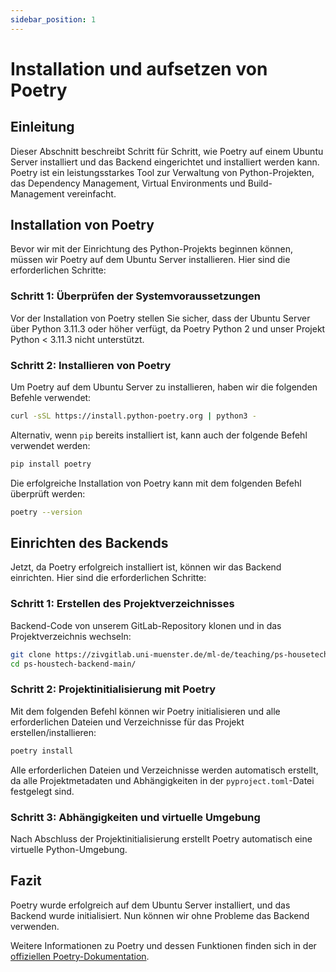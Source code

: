 ```yaml
---
sidebar_position: 1
---
```

# Installation und aufsetzen von Poetry

## Einleitung

Dieser Abschnitt beschreibt Schritt für Schritt, wie Poetry auf einem Ubuntu Server installiert und das Backend eingerichtet und installiert werden kann. Poetry ist ein leistungsstarkes Tool zur Verwaltung von Python-Projekten, das Dependency Management, Virtual Environments und Build-Management vereinfacht.

## Installation von Poetry

Bevor wir mit der Einrichtung des Python-Projekts beginnen können, müssen wir Poetry auf dem Ubuntu Server installieren. Hier sind die erforderlichen Schritte:

### Schritt 1: Überprüfen der Systemvoraussetzungen

Vor der Installation von Poetry stellen Sie sicher, dass der Ubuntu Server über Python 3.11.3 oder höher verfügt, da Poetry Python 2 und unser Projekt Python < 3.11.3 nicht unterstützt.

### Schritt 2: Installieren von Poetry

Um Poetry auf dem Ubuntu Server zu installieren, haben wir die folgenden Befehle verwendet:

```bash
curl -sSL https://install.python-poetry.org | python3 -
```

Alternativ, wenn `pip` bereits installiert ist, kann auch der folgende Befehl verwendet werden:

```bash
pip install poetry
```

Die erfolgreiche Installation von Poetry kann mit dem folgenden Befehl überprüft werden:

```bash
poetry --version
```

## Einrichten des Backends

Jetzt, da Poetry erfolgreich installiert ist, können wir das Backend einrichten. Hier sind die erforderlichen Schritte:

### Schritt 1: Erstellen des Projektverzeichnisses

Backend-Code von unserem GitLab-Repository klonen und in das Projektverzeichnis wechseln:

```bash
git clone https://zivgitlab.uni-muenster.de/ml-de/teaching/ps-housetech/ps-housetech-backend.git
cd ps-houstech-backend-main/
```

### Schritt 2: Projektinitialisierung mit Poetry

Mit dem folgenden Befehl können wir Poetry initialisieren und alle erforderlichen Dateien und Verzeichnisse für das Projekt erstellen/installieren:

```bash
poetry install
```

Alle erforderlichen Dateien und Verzeichnisse werden automatisch erstellt, da alle Projektmetadaten und Abhängigkeiten in der `pyproject.toml`-Datei festgelegt sind.

### Schritt 3: Abhängigkeiten und virtuelle Umgebung

Nach Abschluss der Projektinitialisierung erstellt Poetry automatisch eine virtuelle Python-Umgebung.

## Fazit

Poetry wurde erfolgreich auf dem Ubuntu Server installiert, und das Backend wurde initialisiert. Nun können wir ohne Probleme das Backend verwenden.

Weitere Informationen zu Poetry und dessen Funktionen finden sich in der [offiziellen Poetry-Dokumentation](https://python-poetry.org/docs/).
